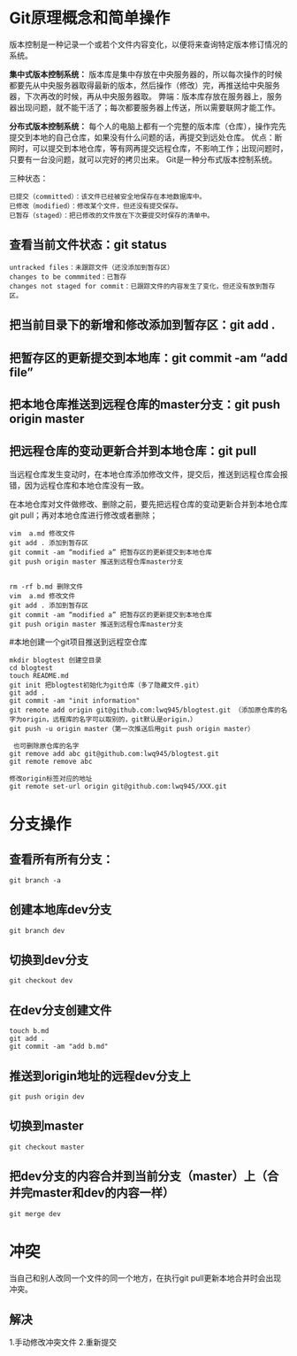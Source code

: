 # Git原理概念和简单操作
  版本控制是一种记录一个或若个文件内容变化，以便将来查询特定版本修订情况的系统。
 
 **集中式版本控制系统：** 版本库是集中存放在中央服务器的，所以每次操作的时候都要先从中央服务器取得最新的版本，然后操作（修改）完，再推送给中央服务器，下次再改的时候，再从中央服务器取。
 弊端：版本库存放在服务器上，服务器出现问题，就不能干活了；每次都要服务器上传送，所以需要联网才能工作。
 
**分布式版本控制系统：** 每个人的电脑上都有一个完整的版本库（仓库），操作完先提交到本地的自己仓库，如果没有什么问题的话，再提交到远处仓库。
优点：断网时，可以提交到本地仓库，等有网再提交远程仓库，不影响工作；出现问题时，只要有一台没问题，就可以完好的拷贝出来。
Git是一种分布式版本控制系统。
 
三种状态：
```
已提交（committed）：该文件已经被安全地保存在本地数据库中。
已修改（modified）：修改某个文件，但还没有提交保存。
已暂存（staged）：把已修改的文件放在下次要提交时保存的清单中。
```

 
## 查看当前文件状态：git status
```
untracked files：未跟踪文件（还没添加到暂存区）
changes to be commmited：已暂存
changes not staged for commit：已跟踪文件的内容发生了变化，但还没有放到暂存区。
```

## 把当前目录下的新增和修改添加到暂存区：git add  .
## 把暂存区的更新提交到本地库：git commit -am “add file”
## 把本地仓库推送到远程仓库的master分支：git push origin master
## 把远程仓库的变动更新合并到本地仓库：git pull

当远程仓库发生变动时，在本地仓库添加修改文件，提交后，推送到远程仓库会报错，因为远程仓库和本地仓库没有一致。
 
在本地仓库对文件做修改、删除之前，要先把远程仓库的变动更新合并到本地仓库git pull；再对本地仓库进行修改或者删除；
```
vim  a.md 修改文件
git add . 添加到暂存区
git commit -am “modified a” 把暂存区的更新提交到本地仓库
git push origin master 推送到远程仓库master分支
 
 
rm -rf b.md 删除文件
vim  a.md 修改文件
git add . 添加到暂存区
git commit -am “modified a” 把暂存区的更新提交到本地仓库
git push origin master 推送到远程仓库master分支
```
 
#本地创建一个git项目推送到远程空仓库
```
mkdir blogtest 创建空目录
cd blogtest
touch README.md
git init 把blogtest初始化为git仓库（多了隐藏文件.git）
git add .
git commit -am "init information"
git remote add origin git@github.com:lwq945/blogtest.git （添加原仓库的名字为origin，远程库的名字可以取别的，git默认是origin，）
git push -u origin master（第一次推送后用git push origin master）
 
 也可删除原仓库的名字
git remove add abc git@github.com:lwq945/blogtest.git
git remote remove abc
 
修改origin标签对应的地址
git remote set-url origin git@github.com:lwq945/XXX.git
```

# 分支操作
## 查看所有所有分支：
```
git branch -a
```

## 创建本地库dev分支
```
git branch dev
```
## 切换到dev分支
```
git checkout dev
```

## 在dev分支创建文件
```
touch b.md
git add .
git commit -am "add b.md"
```

## 推送到origin地址的远程dev分支上
```
git push origin dev
```

## 切换到master
```
git checkout master
```

## 把dev分支的内容合并到当前分支（master）上（合并完master和dev的内容一样）
```
git merge dev
```

# 冲突
当自己和别人改同一个文件的同一个地方，在执行git pull更新本地合并时会出现冲突。

## 解决

1.手动修改冲突文件
2.重新提交
 